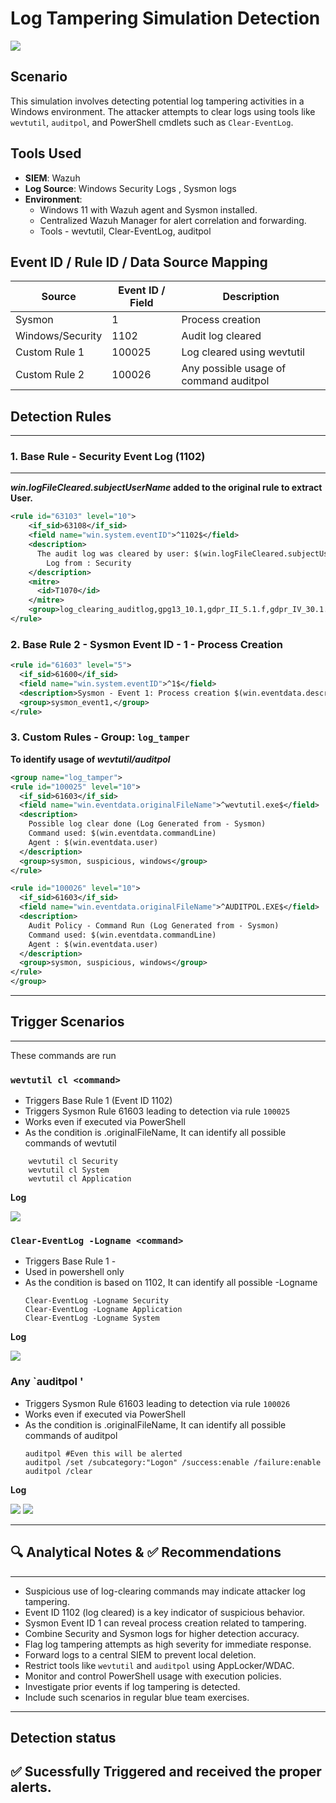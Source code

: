 # Log Tampering Simulation Detection
![](./assets/logtampering.png)
## Scenario

This simulation involves detecting potential log tampering activities in a Windows environment. The attacker attempts to clear logs using tools like `wevtutil`, `auditpol`, and PowerShell cmdlets such as `Clear-EventLog`.


## Tools Used
- **SIEM**: Wazuh  
- **Log Source**: Windows Security Logs , Sysmon logs
- **Environment**:
  - Windows 11 with Wazuh agent and Sysmon installed.
  - Centralized Wazuh Manager for alert correlation and forwarding.
  - Tools - wevtutil, Clear-EventLog, auditpol


## Event ID / Rule ID / Data Source Mapping

| Source        | Event ID / Field              | Description                        |
|---------------|-------------------------------|------------------------------------|
| Sysmon        | 1                             | Process creation                   |
| Windows/Security| 1102                        | Audit log cleared                  |
| Custom Rule 1 | 100025                        | Log cleared using wevtutil         |
| Custom Rule 2 | 100026                        | Any possible usage of command auditpol|


## Detection Rules
---
### 1. Base Rule - Security Event Log (1102)
---
**_win.logFileCleared.subjectUserName_ added to the original rule to extract User.**
```xml
<rule id="63103" level="10">
    <if_sid>63108</if_sid>
    <field name="win.system.eventID">^1102$</field>
    <description>
      The audit log was cleared by user: $(win.logFileCleared.subjectUserName)
        Log from : Security
    </description>
    <mitre>
      <id>T1070</id>
    </mitre>
    <group>log_clearing_auditlog,gpg13_10.1,gdpr_II_5.1.f,gdpr_IV_30.1.g,</group>
</rule>
```

### 2. Base Rule 2 - Sysmon Event ID - 1 - Process Creation

```xml
<rule id="61603" level="5">
  <if_sid>61600</if_sid>
  <field name="win.system.eventID">^1$</field>
  <description>Sysmon - Event 1: Process creation $(win.eventdata.description)</description>
  <group>sysmon_event1,</group>
</rule>
```

### 3. Custom Rules - Group: `log_tamper`

**To identify usage of _wevtutil/auditpol_**

```xml
<group name="log_tamper">
<rule id="100025" level="10">
  <if_sid>61603</if_sid>
  <field name="win.eventdata.originalFileName">^wevtutil.exe$</field>
  <description> 
    Possible log clear done (Log Generated from - Sysmon)  
    Command used: $(win.eventdata.commandLine)  
    Agent : $(win.eventdata.user)
  </description>
  <group>sysmon, suspicious, windows</group>
</rule>

<rule id="100026" level="10">
  <if_sid>61603</if_sid>
  <field name="win.eventdata.originalFileName">^AUDITPOL.EXE$</field>
  <description> 
    Audit Policy - Command Run (Log Generated from - Sysmon)  
    Command used: $(win.eventdata.commandLine)  
    Agent : $(win.eventdata.user)
  </description>
  <group>sysmon, suspicious, windows</group>
</rule>
</group>
```
---
## Trigger Scenarios
---
These commands are run

### `wevtutil cl <command>`
  - Triggers Base Rule 1 (Event ID 1102)
  - Triggers Sysmon Rule 61603 leading to detection via rule `100025`
  - Works even if executed via PowerShell
  - As the condition is .originalFileName, It can identify all possible commands of wevtutil

```
    wevtutil cl Security
    wevtutil cl System
    wevtutil cl Application
```

**Log**


![](./assets/wevtutil.png)


### `Clear-EventLog -Logname <command>`

  - Triggers Base Rule 1 - 
  - Used in powershell only
  - As the condition is based on 1102, It can identify all possible -Logname
    ```
    Clear-EventLog -Logname Security
    Clear-EventLog -Logname Application
    Clear-EventLog -Logname System
    ```
**Log**

![](./assets/Clean.png.png)    
    
### Any `auditpol <command>'
  - Triggers Sysmon Rule 61603 leading to detection via rule `100026`
  - Works even if executed via PowerShell
  - As the condition is .originalFileName, It can identify all possible commands of auditpol
    ```
    auditpol #Even this will be alerted
    auditpol /set /subcategory:"Logon" /success:enable /failure:enable
    auditpol /clear
    ```
**Log**


![](./assets/auditpol.png)
![](./assets/log_telegram.png)

---
## 🔍 Analytical Notes & ✅ Recommendations
---
- Suspicious use of log-clearing commands may indicate attacker log tampering.
- Event ID 1102 (log cleared) is a key indicator of suspicious behavior.
- Sysmon Event ID 1 can reveal process creation related to tampering.
- Combine Security and Sysmon logs for higher detection accuracy.
- Flag log tampering attempts as high severity for immediate response.
- Forward logs to a central SIEM to prevent local deletion.
- Restrict tools like `wevtutil` and `auditpol` using AppLocker/WDAC.
- Monitor and control PowerShell usage with execution policies.
- Investigate prior events if log tampering is detected.
- Include such scenarios in regular blue team exercises.

---
## Detection status
✅ Sucessfully Triggered and received the proper alerts.
---

